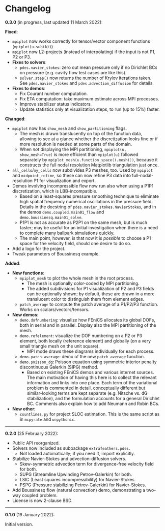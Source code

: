 # Changelog

**0.3.0** (in progress, last updated 11 March 2022):

**Fixed**:

- `mpiplot` now works correctly for tensor/vector component functions (`mpiplot(u.sub(k))`)
- `mpiplot` now L2-projects (instead of interpolating) if the input is not P1, P2 or P3.
- **Fixes to solvers**:
  - `pdes.navier_stokes`: zero out mean pressure only if no Dirichlet BCs on pressure (e.g. cavity flow test cases are like this).
  - `solver.step()` now returns the number of Krylov iterations taken. See `pdes.navier_stokes` and `pdes.advection_diffusion` for details.
- **Fixes to demos**:
  - Fix Courant number computation.
  - Fix ETA computation: take maximum estimate across MPI processes.
  - Improve stabilizer status indicators.
  - Update statistics only at visualization steps, to run (up to 15%) faster.

**Changed**:

- `mpiplot` now has `show_mesh` and `show_partitioning` flags.
  - The mesh is drawn translucently on top of the function data, allowing to see at a glance whether the discretization looks fine or if more resolution is needed at some parts of the domain.
  - When *not* displaying the MPI partitioning, `mpiplot(u, show_mesh=True)` is more efficient than `mpiplot(u)` followed separately by `mpiplot_mesh(u.function_space().mesh())`, because it constructs the full nodal resolution Matplotlib triangulation just once.
- `all_cells`/`my_cells` now subdivides P3 meshes, too. Used by `mpiplot` and `midpoint_refine`, so these can now refine P3 data into full-nodal-resolution P1 for visualization and export.
- Demos involving incompressible flow now run also when using a P1P1 discretization, which is LBB-incompatible.
  - Based on a least-squares pressure smoothing technique to eliminate high spatial frequency numerical oscillations in the pressure field. Details in the docstring of `pdes.navier_stokes.NavierStokes`, and in the demos `demo.coupled.main01_flow` and `demo.boussinesq.main01_solve`.
  - P1P1 is not as accurate as P2P1 on the same mesh, but is much faster; may be useful for an initial investigation when there is a need to complete many ballpark simulations quickly.
  - The main point, however, is that now it is *possible* to choose a P1 space for the velocity field, should one desire to do so.
- Add a logo for the project.
- Tweak parameters of Boussinesq example.

**Added**:

- **New functions**:
  - `mpiplot_mesh` to plot the whole mesh in the root process.
    - The mesh is optionally color-coded by MPI partitioning.
    - The added subdivisions for P1 visualization of P2 and P3 fields can be optionally shown; by default, these are drawn in a more translucent color to distinguish them from element edges.
  - `patch_average` to compute the patch average of a P1/P2/P3 function. Works on scalars/vectors/tensors.
- **New demos**:
  - `demo.dofnumbering`: visualize how FEniCS allocates its global DOFs, both in serial and in parallel. Display also the MPI partitioning of the mesh.
  - `demo.refelement`: visualize the DOF numbering on a P2 or P3 element, both locally (reference element) and globally (on a very small triangle mesh on the unit square).
    - MPI mode draws these diagrams individually for each process.
  - `demo.patch_average`: demo of the new `patch_average` function.
  - `demo.poisson_dg`: Poisson equation using symmetric interior penalty discontinuous Galerkin (SIPG) method.
    - Based on existing FEniCS demos and various internet sources. The main motivation of having this here is to collect the relevant information and links into one place. Each term of the variational problem is commented in detail, conceptually different but similar-looking terms are kept separate (e.g. Nitsche vs. dG stabilization), and the formulation accounts for a general Dirichlet BC. Comments also explain how to add Neumann and Robin BCs.
- **New other**:
  - `countlines.py` for project SLOC estimation. This is the same script as in `mcpyrate` and `unpythonic`.

---

**0.2.0** (25 February 2022):

- Public API reorganized.
- Solvers now included as subpackage `extrafeathers.pdes`.
  - Not loaded automatically; if you need it, import explicitly.
- Stabilize Navier-Stokes and advection-diffusion solvers.
  - Skew-symmetric advection term for divergence-free velocity field for both.
  - SUPG (Streamline Upwinding Petrov-Galerkin) for both.
  - LSIC (Least squares incompressibility) for Navier-Stokes.
  - PSPG (Pressure stabilizing Petrov-Galerkin) for Navier-Stokes.
- Add Boussinesq flow (natural convection) demo, demonstrating a two-way coupled problem.
- License is now 2-clause BSD.


---

**0.1.0** (19 January 2022):

Initial version.
